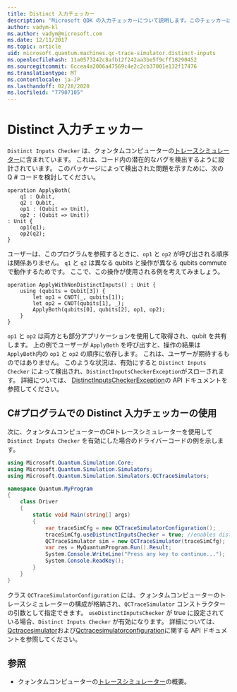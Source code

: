 ```yaml
---
title: Distinct 入力チェッカー
description: 'Microsoft QDK の入力チェッカーについて説明します。このチェッカーは、Q # コードで共有 qubits との競合の可能性を確認します。'
author: vadym-kl
ms.author: vadym@microsoft.com
ms.date: 12/11/2017
ms.topic: article
uid: microsoft.quantum.machines.qc-trace-simulator.distinct-inputs
ms.openlocfilehash: 11a0573242c8afb12f242aa3be5f9cff18290452
ms.sourcegitcommit: 6ccea4a2006a47569c4e2c2cb37001e132f17476
ms.translationtype: MT
ms.contentlocale: ja-JP
ms.lasthandoff: 02/28/2020
ms.locfileid: "77907105"
---
```

# <a name="distinct-inputs-checker"></a>Distinct 入力チェッカー

`Distinct Inputs Checker` は、クォンタムコンピューターの[トレースシミュレーター](xref:microsoft.quantum.machines.qc-trace-simulator.intro)に含まれています。 これは、コード内の潜在的なバグを検出するように設計されています。 このパッケージによって検出された問題を示すために、次の Q # コードを検討してください。

```qsharp
operation ApplyBoth(
    q1 : Qubit,
    q2 : Qubit,
    op1 : (Qubit => Unit),
    op2 : (Qubit => Unit))
: Unit {
    op1(q1);
    op2(q2);
}
```

ユーザーは、このプログラムを参照するときに、`op1` と `op2` が呼び出される順序は関係ありません。 `q1` と `q2` は異なる qubits と操作が異なる qubits commute で動作するためです。 ここで、この操作が使用される例を考えてみましょう。

```qsharp
operation ApplyWithNonDistinctInputs() : Unit {
    using (qubits = Qubit[3]) {
        let op1 = CNOT(_, qubits[1]);
        let op2 = CNOT(qubits[1], _);
        ApplyBoth(qubits[0], qubits[2], op1, op2);
    }
}
```

`op1` と `op2` は両方とも部分アプリケーションを使用して取得され、qubit を共有します。 上の例でユーザーが `ApplyBoth` を呼び出すと、操作の結果は `ApplyBoth`内の `op1` と `op2` の順序に依存します。 これは、ユーザーが期待するものではありません。 このような状況は、有効にすると `Distinct Inputs Checker` によって検出され、`DistinctInputsCheckerException`がスローされます。 詳細については、 [DistinctInputsCheckerException](https://docs.microsoft.com/dotnet/api/Microsoft.Quantum.Simulation.Simulators.QCTraceSimulators.DistinctInputsCheckerException)の API ドキュメントを参照してください。

## <a name="using-the-distinct-inputs-checker-in-your-c-program"></a>C#プログラムでの Distinct 入力チェッカーの使用

次に、クォンタムコンピューターのC#トレースシミュレーターを使用して `Distinct Inputs Checker` を有効にした場合のドライバーコードの例を示します。

```csharp
using Microsoft.Quantum.Simulation.Core;
using Microsoft.Quantum.Simulation.Simulators;
using Microsoft.Quantum.Simulation.Simulators.QCTraceSimulators;

namespace Quantum.MyProgram
{
    class Driver
    {
        static void Main(string[] args)
        {
            var traceSimCfg = new QCTraceSimulatorConfiguration();
            traceSimCfg.useDistinctInputsChecker = true; //enables distinct inputs checker
            QCTraceSimulator sim = new QCTraceSimulator(traceSimCfg);
            var res = MyQuantumProgram.Run().Result;
            System.Console.WriteLine("Press any key to continue...");
            System.Console.ReadKey();
        }
    }
}
```

クラス `QCTraceSimulatorConfiguration` には、クォンタムコンピューターのトレースシミュレーターの構成が格納され、`QCTraceSimulator` コンストラクターの引数として指定できます。 `useDistinctInputsChecker` が true に設定されている場合、`Distinct Inputs Checker` が有効になります。 詳細については、 [Qctracesimulator](https://docs.microsoft.com/dotnet/api/Microsoft.Quantum.Simulation.Simulators.QCTraceSimulators.QCTraceSimulator)および[Qctracesimulatorconfiguration](https://docs.microsoft.com/dotnet/api/Microsoft.Quantum.Simulation.Simulators.QCTraceSimulators.QCTraceSimulatorConfiguration?)に関する API ドキュメントを参照してください。

## <a name="see-also"></a>参照

- クォンタムコンピューターの[トレースシミュレーター](xref:microsoft.quantum.machines.qc-trace-simulator.intro)の概要。
